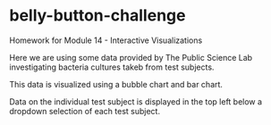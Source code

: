 # belly-button-challenge
Homework for Module 14 - Interactive Visualizations

Here we are using some data provided by The Public Science Lab investigating bacteria cultures takeb from test subjects.

This data is visualized using a bubble chart and bar chart.

Data on the individual test subject is displayed in the top left below a dropdown selection of each test subject.